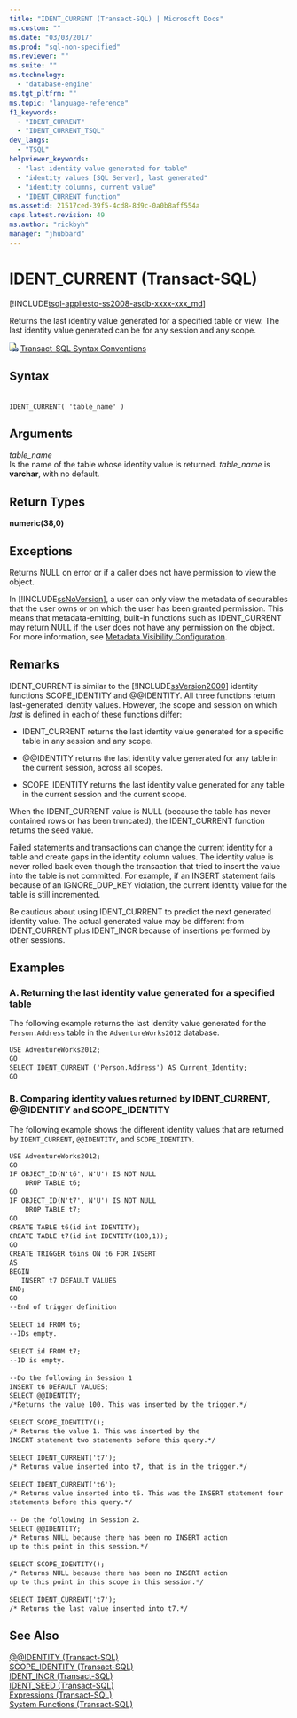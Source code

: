 ```yaml
---
title: "IDENT_CURRENT (Transact-SQL) | Microsoft Docs"
ms.custom: ""
ms.date: "03/03/2017"
ms.prod: "sql-non-specified"
ms.reviewer: ""
ms.suite: ""
ms.technology: 
  - "database-engine"
ms.tgt_pltfrm: ""
ms.topic: "language-reference"
f1_keywords: 
  - "IDENT_CURRENT"
  - "IDENT_CURRENT_TSQL"
dev_langs: 
  - "TSQL"
helpviewer_keywords: 
  - "last identity value generated for table"
  - "identity values [SQL Server], last generated"
  - "identity columns, current value"
  - "IDENT_CURRENT function"
ms.assetid: 21517ced-39f5-4cd8-8d9c-0a0b8aff554a
caps.latest.revision: 49
ms.author: "rickbyh"
manager: "jhubbard"
---
```

# IDENT_CURRENT (Transact-SQL)
[!INCLUDE[tsql-appliesto-ss2008-asdb-xxxx-xxx_md](../../relational-databases/import-export/includes/tsql-appliesto-ss2008-asdb-xxxx-xxx-md.md)]

  Returns the last identity value generated for a specified table or view. The last identity value generated can be for any session and any scope.  
  
 ![Topic link icon](../../database-engine/configure/windows/media/topic-link.gif "Topic link icon") [Transact-SQL Syntax Conventions](../Topic/Transact-SQL%20Syntax%20Conventions%20\(Transact-SQL\).md)  
  
## Syntax  
  
```  
  
IDENT_CURRENT( 'table_name' )  
```  
  
## Arguments  
 *table_name*  
 Is the name of the table whose identity value is returned. *table_name* is **varchar**, with no default.  
  
## Return Types  
 **numeric(38,0)**  
  
## Exceptions  
 Returns NULL on error or if a caller does not have permission to view the object.  
  
 In [!INCLUDE[ssNoVersion](../../advanced-analytics/r-services/includes/ssnoversion-md.md)], a user can only view the metadata of securables that the user owns or on which the user has been granted permission. This means that metadata-emitting, built-in functions such as IDENT_CURRENT may return NULL if the user does not have any permission on the object. For more information, see [Metadata Visibility Configuration](../../relational-databases/security/metadata-visibility-configuration.md).  
  
## Remarks  
 IDENT_CURRENT is similar to the [!INCLUDE[ssVersion2000](../../analysis-services/multidimensional-models/includes/ssversion2000-md.md)] identity functions SCOPE_IDENTITY and @@IDENTITY. All three functions return last-generated identity values. However, the scope and session on which *last* is defined in each of these functions differ:  
  
-   IDENT_CURRENT returns the last identity value generated for a specific table in any session and any scope.  
  
-   @@IDENTITY returns the last identity value generated for any table in the current session, across all scopes.  
  
-   SCOPE_IDENTITY returns the last identity value generated for any table in the current session and the current scope.  
  
 When the IDENT_CURRENT value is NULL (because the table has never contained rows or has been truncated), the IDENT_CURRENT function returns the seed value.  
  
 Failed statements and transactions can change the current identity for a table and create gaps in the identity column values. The identity value is never rolled back even though the transaction that tried to insert the value into the table is not committed. For example, if an INSERT statement fails because of an IGNORE_DUP_KEY violation, the current identity value for the table is still incremented.  
  
 Be cautious about using IDENT_CURRENT to predict the next generated identity value. The actual generated value may be different from IDENT_CURRENT plus IDENT_INCR because of insertions performed by other sessions.  
  
## Examples  
  
### A. Returning the last identity value generated for a specified table  
 The following example returns the last identity value generated for the `Person.Address` table in the `AdventureWorks2012` database.  
  
```  
USE AdventureWorks2012;  
GO  
SELECT IDENT_CURRENT ('Person.Address') AS Current_Identity;  
GO  
```  
  
### B. Comparing identity values returned by IDENT_CURRENT, @@IDENTITY and SCOPE_IDENTITY  
 The following example shows the different identity values that are returned by `IDENT_CURRENT`, `@@IDENTITY`, and `SCOPE_IDENTITY`.  
  
```  
USE AdventureWorks2012;  
GO  
IF OBJECT_ID(N't6', N'U') IS NOT NULL   
    DROP TABLE t6;  
GO  
IF OBJECT_ID(N't7', N'U') IS NOT NULL   
    DROP TABLE t7;  
GO  
CREATE TABLE t6(id int IDENTITY);  
CREATE TABLE t7(id int IDENTITY(100,1));  
GO  
CREATE TRIGGER t6ins ON t6 FOR INSERT   
AS  
BEGIN  
   INSERT t7 DEFAULT VALUES  
END;  
GO  
--End of trigger definition  
  
SELECT id FROM t6;  
--IDs empty.  
  
SELECT id FROM t7;  
--ID is empty.  
  
--Do the following in Session 1  
INSERT t6 DEFAULT VALUES;  
SELECT @@IDENTITY;  
/*Returns the value 100. This was inserted by the trigger.*/  
  
SELECT SCOPE_IDENTITY();  
/* Returns the value 1. This was inserted by the   
INSERT statement two statements before this query.*/  
  
SELECT IDENT_CURRENT('t7');  
/* Returns value inserted into t7, that is in the trigger.*/  
  
SELECT IDENT_CURRENT('t6');  
/* Returns value inserted into t6. This was the INSERT statement four statements before this query.*/  
  
-- Do the following in Session 2.  
SELECT @@IDENTITY;  
/* Returns NULL because there has been no INSERT action   
up to this point in this session.*/  
  
SELECT SCOPE_IDENTITY();  
/* Returns NULL because there has been no INSERT action   
up to this point in this scope in this session.*/  
  
SELECT IDENT_CURRENT('t7');  
/* Returns the last value inserted into t7.*/  
```  
  
## See Also  
 [@@IDENTITY &#40;Transact-SQL&#41;](../../t-sql/functions/identity-transact-sql.md)   
 [SCOPE_IDENTITY &#40;Transact-SQL&#41;](../../t-sql/functions/scope-identity-transact-sql.md)   
 [IDENT_INCR &#40;Transact-SQL&#41;](../../t-sql/functions/ident-incr-transact-sql.md)   
 [IDENT_SEED &#40;Transact-SQL&#41;](../../t-sql/functions/ident-seed-transact-sql.md)   
 [Expressions &#40;Transact-SQL&#41;](../../t-sql/language-elements/expressions-transact-sql.md)   
 [System Functions &#40;Transact-SQL&#41;](../../relational-databases/system-functions/system-functions-transact-sql.md)  
  
  